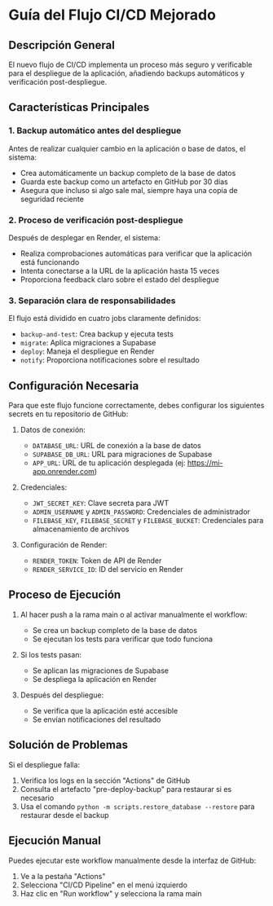 # Guía del Flujo CI/CD Mejorado

## Descripción General

El nuevo flujo de CI/CD implementa un proceso más seguro y verificable para el despliegue de la aplicación, añadiendo backups automáticos y verificación post-despliegue.

## Características Principales

### 1. Backup automático antes del despliegue

Antes de realizar cualquier cambio en la aplicación o base de datos, el sistema:
- Crea automáticamente un backup completo de la base de datos
- Guarda este backup como un artefacto en GitHub por 30 días
- Asegura que incluso si algo sale mal, siempre haya una copia de seguridad reciente

### 2. Proceso de verificación post-despliegue

Después de desplegar en Render, el sistema:
- Realiza comprobaciones automáticas para verificar que la aplicación está funcionando
- Intenta conectarse a la URL de la aplicación hasta 15 veces
- Proporciona feedback claro sobre el estado del despliegue

### 3. Separación clara de responsabilidades

El flujo está dividido en cuatro jobs claramente definidos:
- `backup-and-test`: Crea backup y ejecuta tests
- `migrate`: Aplica migraciones a Supabase
- `deploy`: Maneja el despliegue en Render
- `notify`: Proporciona notificaciones sobre el resultado

## Configuración Necesaria

Para que este flujo funcione correctamente, debes configurar los siguientes secrets en tu repositorio de GitHub:

1. Datos de conexión:
   - `DATABASE_URL`: URL de conexión a la base de datos
   - `SUPABASE_DB_URL`: URL para migraciones de Supabase
   - `APP_URL`: URL de tu aplicación desplegada (ej: https://mi-app.onrender.com)

2. Credenciales:
   - `JWT_SECRET_KEY`: Clave secreta para JWT
   - `ADMIN_USERNAME` y `ADMIN_PASSWORD`: Credenciales de administrador
   - `FILEBASE_KEY`, `FILEBASE_SECRET` y `FILEBASE_BUCKET`: Credenciales para almacenamiento de archivos

3. Configuración de Render:
   - `RENDER_TOKEN`: Token de API de Render
   - `RENDER_SERVICE_ID`: ID del servicio en Render

## Proceso de Ejecución

1. Al hacer push a la rama main o al activar manualmente el workflow:
   - Se crea un backup completo de la base de datos
   - Se ejecutan los tests para verificar que todo funciona

2. Si los tests pasan:
   - Se aplican las migraciones de Supabase
   - Se despliega la aplicación en Render

3. Después del despliegue:
   - Se verifica que la aplicación esté accesible
   - Se envían notificaciones del resultado

## Solución de Problemas

Si el despliegue falla:

1. Verifica los logs en la sección "Actions" de GitHub
2. Consulta el artefacto "pre-deploy-backup" para restaurar si es necesario
3. Usa el comando `python -m scripts.restore_database --restore` para restaurar desde el backup

## Ejecución Manual

Puedes ejecutar este workflow manualmente desde la interfaz de GitHub:
1. Ve a la pestaña "Actions"
2. Selecciona "CI/CD Pipeline" en el menú izquierdo
3. Haz clic en "Run workflow" y selecciona la rama main
